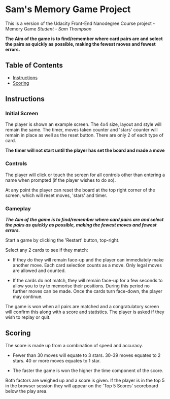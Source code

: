 # Sam's Memory Game Project

This is a version of the Udacity Front-End Nanodegree Course project - Memory Game
_Student - Sam Thompson_

**The Aim of the game is to find/remember where card pairs are and select the pairs as quickly as possible, making the fewest moves and fewest errors.**

## Table of Contents

* [Instructions](#instructions)
* [Scoring](#scoring)

## Instructions

### Initial Screen

The player is shown an example screen. The 4x4 size, layout and style will remain the same. The timer, moves taken counter and 'stars' counter will remain in place as well as the reset button. There are only 2 of each type of card.

**The timer will not start until the player has set the board and made a move**

### Controls

The player will click or touch the screen for all controls other than entering a name when prompted (if the player wishes to do so).

At any point the player can reset the board at the top right corner of the screen, which will reset moves, 'stars' and timer.

### Gameplay

_**The Aim of the game is to find/remember where card pairs are and select the pairs as quickly as possible, making the fewest moves and fewest errors.**_

Start a game by clicking the 'Restart' button, top-right.

Select any 2 cards to see if they match:

* If they do they will remain face-up and the player can immediately make another move. Each card selection counts as a move. Only legal moves are allowed and counted.

* If the cards do not match, they will remain face-up for a few seconds to allow you to try to memorise their positions. During this period no further moves can be made. Once the cards turn face-down, the player may continue.

The game is won when all pairs are matched and a congratulatory screen will confirm this along with a score and statistics. The player is asked if they wish to replay or quit.

## Scoring

The score is made up from a combination of speed and accuracy.

* Fewer than 30 moves will equate to 3 stars. 30-39 moves equates to 2 stars. 40 or more moves equates to 1 star.

* The faster the game is won the higher the time component of the score.

Both factors are weighed up and a score is given. If the player is in the top 5 in the browser session they will appear on the 'Top 5 Scores' scoreboard below the play area.
